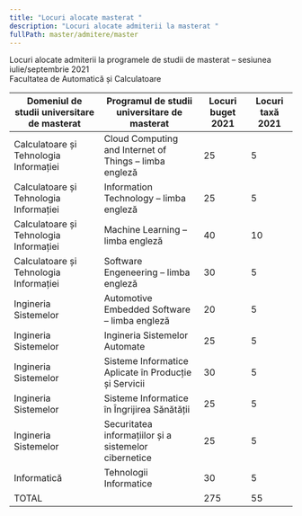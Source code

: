 ```yaml
---
title: "Locuri alocate masterat "
description: "Locuri alocate admiterii la masterat "
fullPath: master/admitere/master
---
```

Locuri alocate admiterii la programele de studii de masterat – sesiunea iulie/septembrie 2021\
Facultatea de Automatică și Calculatoare

| Domeniul de studii universitare de masterat | Programul de studii universitare de masterat           | Locuri buget 2021 | Locuri taxă 2021 |
| ------------------------------------------- | ------------------------------------------------------ | ----------------- | ---------------- |
| Calculatoare și Tehnologia Informației      | Cloud Computing and Internet of Things – limba engleză | 25                | 5                |
| Calculatoare și Tehnologia Informației      | Information Technology – limba engleză                 | 25                | 5                |
| Calculatoare și Tehnologia Informației      | Machine Learning – limba engleză                       | 40                | 10               |
| Calculatoare și Tehnologia Informației      | Software Engeneering – limba engleză                   | 30                | 5                |
| Ingineria Sistemelor                        | Automotive Embedded Software – limba engleză           | 20                | 5                |
| Ingineria Sistemelor                        | Ingineria Sistemelor Automate                          | 25                | 5                |
| Ingineria Sistemelor                        | Sisteme Informatice Aplicate în Producție și Servicii  | 30                | 5                |
| Ingineria Sistemelor                        | Sisteme Informatice în Îngrijirea Sănătății            | 25                | 5                |
| Ingineria Sistemelor                        | Securitatea informațiilor și a sistemelor cibernetice  | 25                | 5                |
| Informatică                                 | Tehnologii Informatice                                 | 30                | 5                |
| TOTAL                                       |                                                        | 275               | 55               |